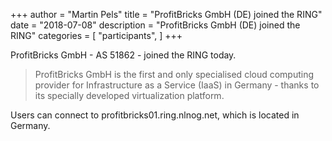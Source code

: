 +++
author = "Martin Pels"
title = "ProfitBricks GmbH (DE) joined the RING"
date = "2018-07-08"
description = "ProfitBricks GmbH (DE) joined the RING"
categories = [
    "participants",
]
+++

ProfitBricks GmbH - AS 51862 - joined the RING today.

> ProfitBricks GmbH is the first and only specialised cloud computing provider for Infrastructure as a Service (IaaS) in Germany - thanks to its specially developed virtualization platform.

Users can connect to profitbricks01.ring.nlnog.net, which is located in Germany.

